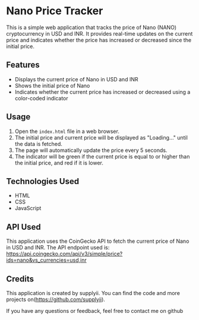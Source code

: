 # Nano Price Tracker

This is a simple web application that tracks the price of Nano (NANO) cryptocurrency in USD and INR. It provides real-time updates on the current price and indicates whether the price has increased or decreased since the initial price.

## Features

- Displays the current price of Nano in USD and INR
- Shows the initial price of Nano
- Indicates whether the current price has increased or decreased using a color-coded indicator

## Usage

1. Open the `index.html` file in a web browser.
2. The initial price and current price will be displayed as "Loading..." until the data is fetched.
3. The page will automatically update the price every 5 seconds.
4. The indicator will be green if the current price is equal to or higher than the initial price, and red if it is lower.

## Technologies Used

- HTML
- CSS
- JavaScript

## API Used

This application uses the CoinGecko API to fetch the current price of Nano in USD and INR. The API endpoint used is: 
https://api.coingecko.com/api/v3/simple/price?ids=nano&vs_currencies=usd,inr


## Credits

This application is created by supplyii. You can find the code and more projects on(https://github.com/supplyii).

If you have any questions or feedback, feel free to contact me on github

